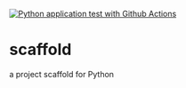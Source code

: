 [![Python application test with Github Actions](https://github.com/quocanh34/scaffold/actions/workflows/main.yml/badge.svg)](https://github.com/quocanh34/scaffold/actions/workflows/main.yml)


# scaffold
a project scaffold for Python
